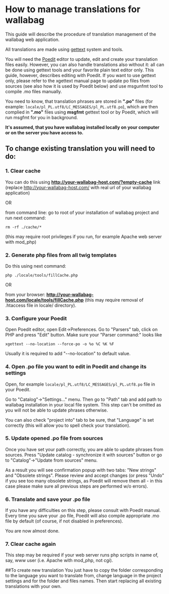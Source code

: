 # How to manage translations for wallabag

This guide will describe the procedure of translation management of the wallabag web application.

All translations are made using [gettext](http://en.wikipedia.org/wiki/Gettext) system and tools. 

You will need the [Poedit](http://www.poedit.net/download.php) editor to update, edit and create your translation files easily. However, you can also handle translations also without it: all can be done using gettext tools and your favorite plain text editor only. This guide, however, describes editing with Poedit. If you want to use gettext only, please refer to the xgettext manual page to update po files from sources (see also how it is used by Poedit below) and use msgunfmt tool to compile .mo files manually.  

You need to know, that translation phrases are stored in **".po"** files (for example: `locale/pl_PL.utf8/LC_MESSAGES/pl_PL.utf8.po`), which are then complied in **".mo"** files using **msgfmt** gettext tool or by Poedit, which will run msgfmt for you in background. 

**It's assumed, that you have wallabag installed locally on your computer or on the server you have access to.**

## To change existing translation you will need to do:

### 1. Clear cache
You can do this using **http://your-wallabag-host.com/?empty-cache** link (replace http://your-wallabag-host.com/ with real url of your wallabag application)

OR

from command line:
go to root of your installation of wallabag project and run next command:

`rm -rf ./cache/*`

(this may require root privileges if you run, for example Apache web server with mod_php)

### 2. Generate php files from all twig templates
Do this using next command:

`php ./locale/tools/fillCache.php`

OR

from your browser: **http://your-wallabag-host.com/locale/tools/fillCache.php** (this may require removal of .htaccess file in locale/ directory).

### 3. Configure your Poedit
Open Poedit editor, open Edit->Preferences. Go to "Parsers" tab, click on PHP and press "Edit" button. Make sure your "Parser command:" looks like

`xgettext --no-location --force-po -o %o %C %K %F`

Usually it is required to add "--no-location" to default value. 

### 4. Open .po file you want to edit in Poedit and change its settings
Open, for example `locale/pl_PL.utf8/LC_MESSAGES/pl_PL.utf8.po` file in your Poedit.

Go to "Catalog"->"Settings..." menu. Then go to "Path" tab and add path to wallabag installation in your local file system. This step can't be omitted as you will not be able to update phrases otherwise.

You can also check "project into" tab to be sure, that "Language" is set correctly (this will allow you to spell check your translation).

### 5. Update opened .po file from sources
Once you have set your path correctly, you are able to update phrases from sources. Press "Update catalog - synchronize it with sources" button or go to "Catalog"->"Update from sources" menu.

As a result you will see confirmation popup with two tabs: "New strings" and "Obsolete strings". Please review and accept changes (or press "Undo" if you see too many obsolete strings, as Poedit will remove them all - in this case please make sure all previous steps are performed w/o errors).

### 6. Translate and save your .po file
If you have any difficulties on this step, please consult with Poedit manual.
Every time you save your .po file, Poedit will also compile appropriate .mo file by default (of course, if not disabled in preferences).

You are now almost done.

### 7. Clear cache again
This step may be required if your web server runs php scripts in name of, say, www user (i.e. Apache with mod_php, not cgi).


##To create new translation
You just have to copy the folder corresponding to the language you want to translate from, change language in the project settings and for the folder and files names. Then start replacing all existing translations with your own.

